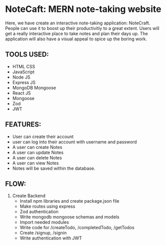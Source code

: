 # NoteCaft: MERN note-taking website

Here, we have create an interactive note-taking application: NoteCraft. People can use it to boost up their productivitiy to a great extent. Users will get a really interactive place to take notes and plan their days up. The application will also have a visual appeal to spice up the boring work.


## TOOLS USED:
+ HTML CSS
+ JavaScript
+ Node JS
+ Express JS
+ MongoDB Mongoose
+ React JS
+ Mongoose
+ Zod
+ JWT

## FEATURES:
+ User can create their account
+ user can log into their account with username and password
+ A user can create Notes
+ A user can update Notes
+ A user can delete Notes
+ A user can view Notes
+ Notes will be saved within the database.

## FLOW:
1. Create Backend 
    + Install npm libraries and create package.json file
    + Make routes using express
    + Zod authentication
    + Write mongodb mongoose schemas and models
    + Import needed modules
    + Write code for /createTodo, /completedTodo, /getTodos
    + Create /signup, /signin
    + Write authentication with JWT
    
